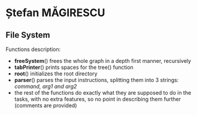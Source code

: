 # Ștefan MĂGIRESCU

## File System

Functions description:
- **freeSystem**() frees the whole graph in a depth first manner, recursively
- **tabPrinter**() prints spaces for the tree() function
- **root**() initializes the root directory
- **parser**() parses the input instructions, splitting them into 3 strings: *command, arg1 and arg2*
- the rest of the functions do exactly what they are supposed to do in the tasks, with no extra features, so no point in describing them further (comments are provided)